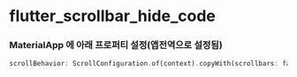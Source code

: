 # flutter_scrollbar_hide_code

### MaterialApp 에 아래 프로퍼티 설정(앱전역으로 설정됨)

```dart
scrollBehavior: ScrollConfiguration.of(context).copyWith(scrollbars: false),
```
